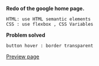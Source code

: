 **Redo of the google home page.**

	HTML: use HTML semantic elements
	CSS : use flexbox , CSS Variables 

**Problem solved**

	button hover : border transparent

[Preview page](https://ryodaeva.github.io/google-home-page/)



